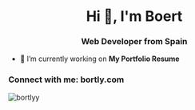 <h1 align="center">Hi 👋, I'm Boert</h1>
<h3 align="center">Web Developer from Spain</h3>

- 🔭 I’m currently working on **My Portfolio Resume**

<h3 align="left">Connect with me: bortly.com </h3>
<p align="left">
</p>
<p><img align="center" src="https://github-readme-streak-stats.herokuapp.com/?user=bortlyy&" alt="bortlyy" /></p>
